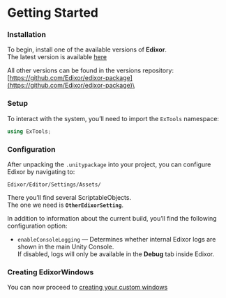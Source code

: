 # Getting Started

### Installation

To begin, install one of the available versions of **Edixor**.\
The latest version is available [here](https://github.com/Edixor/edixor-package/latest)

All other versions can be found in the versions repository: [https://github.com/Edixor/edixor-package](https://github.com/Edixor/edixor-package)\


### Setup

To interact with the system, you’ll need to import the `ExTools` namespace:

```csharp
using ExTools;
```

### Configuration

After unpacking the `.unitypackage` into your project, you can configure Edixor by navigating to:

`Edixor/Editor/Settings/Assets/`

There you’ll find several ScriptableObjects.\
The one we need is **`OtherEdixorSetting`**.

In addition to information about the current build, you’ll find the following configuration option:

* `enableConsoleLogging` — Determines whether internal Edixor logs are shown in the main Unity Console.\
  If disabled, logs will only be available in the **Debug** tab inside Edixor.

### Creating EdixorWindows

You can now proceed to [creating your custom windows](https://github.com/Edixor/edixor-documentation/tree/main/edixor)
